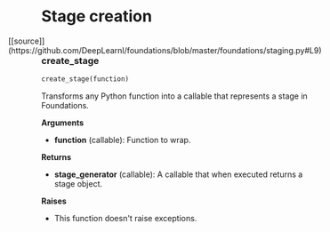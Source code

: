 <h1>Stage creation</h1>
<span style="float:right;">[[source]](https://github.com/DeepLearnI/foundations/blob/master/foundations/staging.py#L9)</span>

### create_stage


```python
create_stage(function)
```



Transforms any Python function into a callable that represents a stage in Foundations.

__Arguments__

- __function__ (callable): Function to wrap.

__Returns__

- __stage_generator__ (callable): A callable that when executed returns a stage object.

__Raises__

- This function doesn't raise exceptions.


